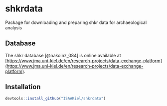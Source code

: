 # shkrdata

Package for downloading and preparing shkr data for archaeological analysis


## Database

The shkr database [@nakoinz_084] is online available at [https://www.jma.uni-kiel.de/en/research-projects/data-exchange-platform](https://www.jma.uni-kiel.de/en/research-projects/data-exchange-platform).


## Installation

``` r
devtools::install_github("ISAAKiel/shkrdata")
```

